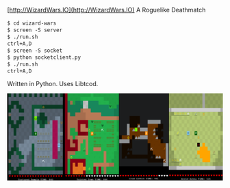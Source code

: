 [http://WizardWars.IO](http://WizardWars.IO)
A Roguelike Deathmatch

```
$ cd wizard-wars
$ screen -S server
$ ./run.sh
ctrl+A,D
$ screen -S socket
$ python socketclient.py
$ ./run.sh
ctrl+A,D
```

Written in Python. Uses Libtcod.

![Screenshot](screenshot.png?raw=true "Screenshot")
